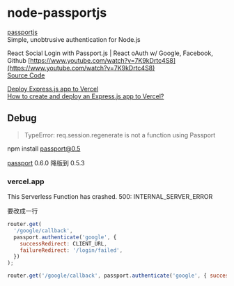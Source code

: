 # node-passportjs

[passportjs](https://www.passportjs.org/)  
Simple, unobtrusive authentication for Node.js

React Social Login with Passport.js | React oAuth w/ Google, Facebook, Github
[https://www.youtube.com/watch?v=7K9kDrtc4S8](https://www.youtube.com/watch?v=7K9kDrtc4S8)  
[Source Code](https://github.com/safak/youtube/tree/react-social-login)

[Deploy Express.js app to Vercel](https://dev.to/hte305/deploy-express-js-app-to-vercel-38jb)  
[How to create and deploy an Express.js app to Vercel?](https://syntackle.live/blog/how-to-create-and-deploy-an-express-js-app-to-vercel-ljgvGrsCH7ioHsAxuw3G/)

## Debug

> TypeError: req.session.regenerate is not a function using Passport

npm install passport@0.5

[passport](https://www.npmjs.com/package/passport) 0.6.0 降版到 0.5.3

### vercel.app

This Serverless Function has crashed. 
500: INTERNAL_SERVER_ERROR

要改成一行

```js
router.get(
  '/google/callback',
  passport.authenticate('google', {
    successRedirect: CLIENT_URL,
    failureRedirect: '/login/failed',
  })
);
```

```js
router.get('/google/callback', passport.authenticate('google', { successRedirect: CLIENT_URL, failureRedirect: '/login/failed',}));
```
